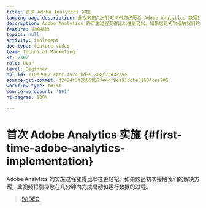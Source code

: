 ```yaml
---
title: 首次 Adobe Analytics 实施
landing-page-description: 此视频用几分钟时间带您经历将 Adobe Analytics 数据投入使用的过程。
description: Adobe Analytics 的实施过程变得比以往更轻松。如果您是初次接触我们的解决方案，此视频将引导您在几分钟内完成启动和运行数据的过程。
feature: 实施基础
topics: null
activity: implement
doc-type: feature video
team: Technical Marketing
kt: 2362
role: User
level: Beginner
exl-id: 110d2962-cbcf-4574-bd39-308f2ad33c5e
source-git-commit: 32424f3f2b05952fe4df9ea91dcbe51684cee905
workflow-type: tm+mt
source-wordcount: '101'
ht-degree: 100%

---
```


# 首次 Adobe Analytics 实施 {#first-time-adobe-analytics-implementation}

Adobe Analytics 的实施过程变得比以往更轻松。如果您是初次接触我们的解决方案，此视频将引导您在几分钟内完成启动和运行数据的过程。

>[!VIDEO](https://video.tv.adobe.com/v/25456/?quality=12)
